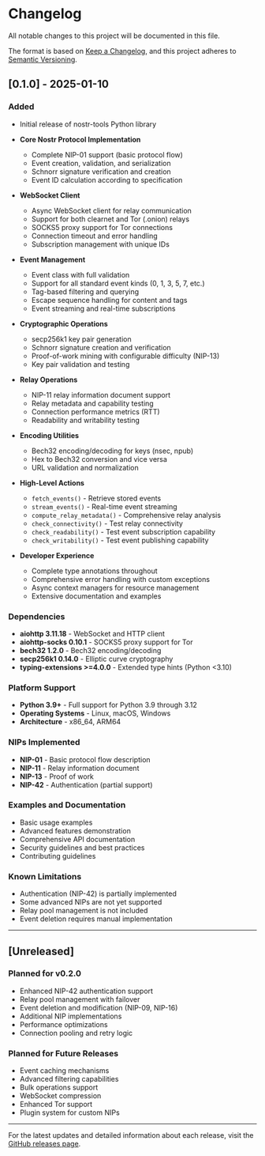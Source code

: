 # Changelog

All notable changes to this project will be documented in this file.

The format is based on [Keep a Changelog](https://keepachangelog.com/en/1.0.0/),
and this project adheres to [Semantic Versioning](https://semver.org/spec/v2.0.0.html).

## [0.1.0] - 2025-01-10

### Added
- Initial release of nostr-tools Python library
- **Core Nostr Protocol Implementation**
  - Complete NIP-01 support (basic protocol flow)
  - Event creation, validation, and serialization
  - Schnorr signature verification and creation
  - Event ID calculation according to specification

- **WebSocket Client**
  - Async WebSocket client for relay communication
  - Support for both clearnet and Tor (.onion) relays
  - SOCKS5 proxy support for Tor connections
  - Connection timeout and error handling
  - Subscription management with unique IDs

- **Event Management**
  - Event class with full validation
  - Support for all standard event kinds (0, 1, 3, 5, 7, etc.)
  - Tag-based filtering and querying
  - Escape sequence handling for content and tags
  - Event streaming and real-time subscriptions

- **Cryptographic Operations**
  - secp256k1 key pair generation
  - Schnorr signature creation and verification
  - Proof-of-work mining with configurable difficulty (NIP-13)
  - Key pair validation and testing

- **Relay Operations**
  - NIP-11 relay information document support
  - Relay metadata and capability testing
  - Connection performance metrics (RTT)
  - Readability and writability testing

- **Encoding Utilities**
  - Bech32 encoding/decoding for keys (nsec, npub)
  - Hex to Bech32 conversion and vice versa
  - URL validation and normalization

- **High-Level Actions**
  - `fetch_events()` - Retrieve stored events
  - `stream_events()` - Real-time event streaming
  - `compute_relay_metadata()` - Comprehensive relay analysis
  - `check_connectivity()` - Test relay connectivity
  - `check_readability()` - Test event subscription capability
  - `check_writability()` - Test event publishing capability

- **Developer Experience**
  - Complete type annotations throughout
  - Comprehensive error handling with custom exceptions
  - Async context managers for resource management
  - Extensive documentation and examples

### Dependencies
- **aiohttp 3.11.18** - WebSocket and HTTP client
- **aiohttp-socks 0.10.1** - SOCKS5 proxy support for Tor
- **bech32 1.2.0** - Bech32 encoding/decoding
- **secp256k1 0.14.0** - Elliptic curve cryptography
- **typing-extensions >=4.0.0** - Extended type hints (Python <3.10)

### Platform Support
- **Python 3.9+** - Full support for Python 3.9 through 3.12
- **Operating Systems** - Linux, macOS, Windows
- **Architecture** - x86_64, ARM64

### NIPs Implemented
- **NIP-01** - Basic protocol flow description
- **NIP-11** - Relay information document
- **NIP-13** - Proof of work
- **NIP-42** - Authentication (partial support)

### Examples and Documentation
- Basic usage examples
- Advanced features demonstration
- Comprehensive API documentation
- Security guidelines and best practices
- Contributing guidelines

### Known Limitations
- Authentication (NIP-42) is partially implemented
- Some advanced NIPs are not yet supported
- Relay pool management is not included
- Event deletion requires manual implementation

---

## [Unreleased]

### Planned for v0.2.0
- Enhanced NIP-42 authentication support
- Relay pool management with failover
- Event deletion and modification (NIP-09, NIP-16)
- Additional NIP implementations
- Performance optimizations
- Connection pooling and retry logic

### Planned for Future Releases
- Event caching mechanisms
- Advanced filtering capabilities
- Bulk operations support
- WebSocket compression
- Enhanced Tor support
- Plugin system for custom NIPs

---

For the latest updates and detailed information about each release, visit the [GitHub releases page](https://github.com/bigbrotr/nostr-tools/releases).

